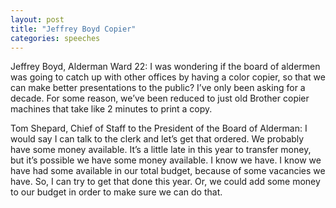 ```yaml
---
layout: post
title: "Jeffrey Boyd Copier"
categories: speeches
---
```


Jeffrey Boyd, Alderman Ward 22: I was wondering if the board of aldermen was going to catch up with other offices by having a color copier, so that we can make better presentations to the public? I’ve only been asking for a decade. For some reason, we’ve been reduced to just old Brother copier machines that take like 2 minutes to print a copy.

Tom Shepard, Chief of Staff to the President of the Board of Alderman: I would say I can talk to the clerk and let’s get that ordered. We probably have some money available. It’s a little late in this year to transfer money, but it’s possible we have some money available. I know we have. I know we have had some available in our total budget, because of some vacancies we have. So, I can try to get that done this year. Or, we could add some money to our budget in order to make sure we can do that.

